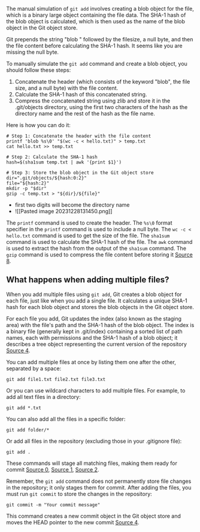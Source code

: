 The manual simulation of `git add` involves creating a blob object for the file, which is a binary large object containing the file data. The SHA-1 hash of the blob object is calculated, which is then used as the name of the blob object in the Git object store.

Git prepends the string "blob " followed by the filesize, a null byte, and then the file content before calculating the SHA-1 hash. It seems like you are missing the null byte.

To manually simulate the `git add` command and create a blob object, you should follow these steps:

1. Concatenate the header (which consists of the keyword "blob", the file size, and a null byte) with the file content.
2. Calculate the SHA-1 hash of this concatenated string.
3. Compress the concatenated string using zlib and store it in the .git/objects directory, using the first two characters of the hash as the directory name and the rest of the hash as the file name.

Here is how you can do it:

```shell
# Step 1: Concatenate the header with the file content
printf 'blob %s\0' "$(wc -c < hello.txt)" > temp.txt
cat hello.txt >> temp.txt

# Step 2: Calculate the SHA-1 hash
hash=$(sha1sum temp.txt | awk '{print $1}')

# Step 3: Store the blob object in the Git object store
dir=".git/objects/${hash:0:2}"
file="${hash:2}"
mkdir -p "$dir"
gzip -c temp.txt > "${dir}/${file}"
```
- first two digits will become the directory name 
- ![[Pasted image 20231228131450.png]]

The `printf` command is used to create the header. The `%s\0` format specifier in the `printf` command is used to include a null byte. The `wc -c < hello.txt` command is used to get the size of the file. The `sha1sum` command is used to calculate the SHA-1 hash of the file. The `awk` command is used to extract the hash from the output of the `sha1sum` command. The `gzip` command is used to compress the file content before storing it [Source 8](https://git-scm.com/docs/hash-function-transition/en).

## What happens when adding multiple files?

When you add multiple files using `git add`, Git creates a blob object for each file, just like when you add a single file. It calculates a unique SHA-1 hash for each blob object and stores the blob objects in the Git object store. 

For each file you add, Git updates the index (also known as the staging area) with the file's path and the SHA-1 hash of the blob object. The index is a binary file (generally kept in .git/index) containing a sorted list of path names, each with permissions and the SHA-1 hash of a blob object; it describes a tree object representing the current version of the repository [Source 4](https://github.com/git-guides/git-add).

You can add multiple files at once by listing them one after the other, separated by a space:

```shell
git add file1.txt file2.txt file3.txt
```

Or you can use wildcard characters to add multiple files. For example, to add all text files in a directory:

```shell
git add *.txt
```

You can also add all the files in a specific folder:

```shell
git add folder/*
```

Or add all files in the repository (excluding those in your .gitignore file):

```shell
git add .
```

These commands will stage all matching files, making them ready for commit [Source 0](https://stackoverflow.com/questions/19576116/how-to-add-multiple-files-to-git-at-the-same-time), [Source 1](https://stackoverflow.com/questions/8412081/git-add-multiple-files-at-once), [Source 2](https://stackoverflow.com/questions/32074850/how-to-add-multiple-files-in-git-for-a-single-commit).

Remember, the `git add` command does not permanently store file changes in the repository; it only stages them for commit. After adding the files, you must run `git commit` to store the changes in the repository:

```shell
git commit -m "Your commit message"
```

This command creates a new commit object in the Git object store and moves the HEAD pointer to the new commit [Source 4](https://github.com/git-guides/git-add).
